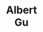 ---
layout: page
title: <b>Albert</b> <br> Gu 
description: CMU, Cartesia
img: assets/img/albert.jpg
redirect: https://twitter.com/_albertgu
importance: 2
category: speaker
---